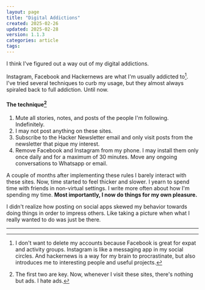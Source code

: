 ```yaml
---
layout: page
title: "Digital Addictions"
created: 2025-02-26
updated: 2025-02-28
version: 1.1.3
categories: article
tags:
---
```


I think I've figured out a way out of my digital addictions.

Instagram, Facebook and Hackernews are what I'm usually addicted to[^1]. I've tried several techniques to curb my usage, but they almost always spiraled back to full addiction. Until now.

#### The technique[^2]

1. Mute all stories, notes, and posts of the people I'm following. Indefinitely.
2. I may not post anything on these sites.
3. Subscribe to the Hacker Newsletter email and only visit posts from the newsletter that pique my interest.
4. Remove Facebook and Instagram from my phone. I may install them only once daily and for a maximum of 30 minutes. Move any ongoing conversations to Whatsapp or email.

A couple of months after implementing these rules I barely interact with these sites. Now, time started to feel thicker and slower. I yearn to spend time with friends in non-virtual settings. I write more often about how I'm spending my time. **Most importantly, I now do things for my own pleasure.**

I didn't realize how posting on social apps skewed my behavior towards doing things in order to impress others. Like taking a picture when what I really wanted to do was just be there.

---
[^1]: I don't want to delete my accounts because Facebook is great for expat and activity groups. Instagram is like a messaging app in my social circles. And hackernews is a way for my brain to procrastinate, but also introduces me to interesting people and useful projects.

[^2]: The first two are key. Now, whenever I visit these sites, there's nothing but ads. I hate ads.
